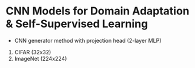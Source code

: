 # CNN Models for Domain Adaptation & Self-Supervised Learning

- CNN generator method with projection head (2-layer MLP)

1. CIFAR (32x32)
2. ImageNet (224x224)
